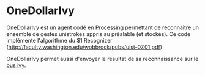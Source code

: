 # OneDollarIvy

OneDollarIvy  est un agent codé en [Processing](https://www.processing.org) permettant de reconnaître un ensemble de gestes unistrokes appris au préalable (et stockés). Ce code implémente l'algorithme du $1 Recognizer (http://faculty.washington.edu/wobbrock/pubs/uist-07.01.pdf)

OneDollarIvy permet aussi d'envoyer le résultat de sa reconnaissance sur le [bus ivy](https://github.com/truillet/ivy).
